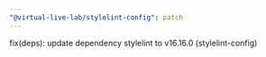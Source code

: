 ```yaml
---
"@virtual-live-lab/stylelint-config": patch
---
```


fix(deps): update dependency stylelint to v16.16.0 (stylelint-config)
